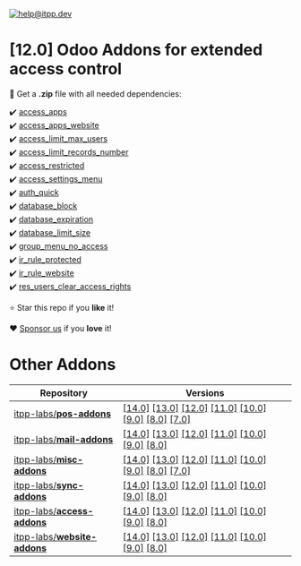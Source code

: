 [![help@itpp.dev](https://itpp.dev/images/infinity-readme.png)](mailto:help@itpp.dev)
# [12.0] Odoo Addons for extended access control

:open_file_folder: Get a **.zip** file with all needed dependencies:

:heavy_check_mark: [access_apps](https://apps.odoo.com/apps/modules/12.0/access_apps/)
<br/>:heavy_check_mark: [access_apps_website](https://apps.odoo.com/apps/modules/12.0/access_apps_website/)
<br/>:heavy_check_mark: [access_limit_max_users](https://apps.odoo.com/apps/modules/12.0/access_limit_max_users/)
<br/>:heavy_check_mark: [access_limit_records_number](https://apps.odoo.com/apps/modules/12.0/access_limit_records_number/)
<br/>:heavy_check_mark: [access_restricted](https://apps.odoo.com/apps/modules/12.0/access_restricted/)
<br/>:heavy_check_mark: [access_settings_menu](https://apps.odoo.com/apps/modules/12.0/access_settings_menu/)
<br/>:heavy_check_mark: [auth_quick](https://apps.odoo.com/apps/modules/12.0/auth_quick/)
<br/>:heavy_check_mark: [database_block](https://apps.odoo.com/apps/modules/12.0/database_block/)
<br/>:heavy_check_mark: [database_expiration](https://apps.odoo.com/apps/modules/12.0/database_expiration/)
<br/>:heavy_check_mark: [database_limit_size](https://apps.odoo.com/apps/modules/12.0/database_limit_size/)
<br/>:heavy_check_mark: [group_menu_no_access](https://apps.odoo.com/apps/modules/12.0/group_menu_no_access/)
<br/>:heavy_check_mark: [ir_rule_protected](https://apps.odoo.com/apps/modules/12.0/ir_rule_protected/)
<br/>:heavy_check_mark: [ir_rule_website](https://apps.odoo.com/apps/modules/12.0/ir_rule_website/)
<br/>:heavy_check_mark: [res_users_clear_access_rights](https://apps.odoo.com/apps/modules/12.0/res_users_clear_access_rights/)

:star: Star this repo if you **like** it!

:heart: [Sponsor us](https://patreon.com/itpp) if you **love** it!

Other Addons
============

| Repository | Versions |
|------------|----------|
| [itpp-labs/**pos-addons**](https://github.com/itpp-labs/pos-addons) | [[14.0]](https://github.com/itpp-labs/pos-addons/tree/14.0#readme) [[13.0]](https://github.com/itpp-labs/pos-addons/tree/13.0#readme) [[12.0]](https://github.com/itpp-labs/pos-addons/tree/12.0#readme) [[11.0]](https://github.com/itpp-labs/pos-addons/tree/11.0#readme) [[10.0]](https://github.com/itpp-labs/pos-addons/tree/10.0#readme) [[9.0]](https://github.com/itpp-labs/pos-addons/tree/9.0#readme) [[8.0]](https://github.com/itpp-labs/pos-addons/tree/8.0#readme) [[7.0]](https://github.com/itpp-labs/pos-addons/tree/7.0#readme) |
| [itpp-labs/**mail-addons**](https://github.com/itpp-labs/mail-addons) | [[14.0]](https://github.com/itpp-labs/mail-addons/tree/14.0#readme) [[13.0]](https://github.com/itpp-labs/mail-addons/tree/13.0#readme) [[12.0]](https://github.com/itpp-labs/mail-addons/tree/12.0#readme) [[11.0]](https://github.com/itpp-labs/mail-addons/tree/11.0#readme) [[10.0]](https://github.com/itpp-labs/mail-addons/tree/10.0#readme) [[9.0]](https://github.com/itpp-labs/mail-addons/tree/9.0#readme) [[8.0]](https://github.com/itpp-labs/mail-addons/tree/8.0#readme) |
| [itpp-labs/**misc-addons**](https://github.com/itpp-labs/misc-addons) | [[14.0]](https://github.com/itpp-labs/misc-addons/tree/14.0#readme) [[13.0]](https://github.com/itpp-labs/misc-addons/tree/13.0#readme) [[12.0]](https://github.com/itpp-labs/misc-addons/tree/12.0#readme) [[11.0]](https://github.com/itpp-labs/misc-addons/tree/11.0#readme) [[10.0]](https://github.com/itpp-labs/misc-addons/tree/10.0#readme) [[9.0]](https://github.com/itpp-labs/misc-addons/tree/9.0#readme) [[8.0]](https://github.com/itpp-labs/misc-addons/tree/8.0#readme) [[7.0]](https://github.com/itpp-labs/misc-addons/tree/7.0#readme) |
| [itpp-labs/**sync-addons**](https://github.com/itpp-labs/sync-addons) | [[14.0]](https://github.com/itpp-labs/sync-addons/tree/14.0#readme) [[13.0]](https://github.com/itpp-labs/sync-addons/tree/13.0#readme) [[12.0]](https://github.com/itpp-labs/sync-addons/tree/12.0#readme) [[11.0]](https://github.com/itpp-labs/sync-addons/tree/11.0#readme) [[10.0]](https://github.com/itpp-labs/sync-addons/tree/10.0#readme) [[9.0]](https://github.com/itpp-labs/sync-addons/tree/9.0#readme) [[8.0]](https://github.com/itpp-labs/sync-addons/tree/8.0#readme) |
| [itpp-labs/**access-addons**](https://github.com/itpp-labs/access-addons) | [[14.0]](https://github.com/itpp-labs/access-addons/tree/14.0#readme) [[13.0]](https://github.com/itpp-labs/access-addons/tree/13.0#readme) [[12.0]](https://github.com/itpp-labs/access-addons/tree/12.0#readme) [[11.0]](https://github.com/itpp-labs/access-addons/tree/11.0#readme) [[10.0]](https://github.com/itpp-labs/access-addons/tree/10.0#readme) [[9.0]](https://github.com/itpp-labs/access-addons/tree/9.0#readme) [[8.0]](https://github.com/itpp-labs/access-addons/tree/8.0#readme) |
| [itpp-labs/**website-addons**](https://github.com/itpp-labs/website-addons) | [[14.0]](https://github.com/itpp-labs/website-addons/tree/14.0#readme) [[13.0]](https://github.com/itpp-labs/website-addons/tree/13.0#readme) [[12.0]](https://github.com/itpp-labs/website-addons/tree/12.0#readme) [[11.0]](https://github.com/itpp-labs/website-addons/tree/11.0#readme) [[10.0]](https://github.com/itpp-labs/website-addons/tree/10.0#readme) [[9.0]](https://github.com/itpp-labs/website-addons/tree/9.0#readme) [[8.0]](https://github.com/itpp-labs/website-addons/tree/8.0#readme) |
